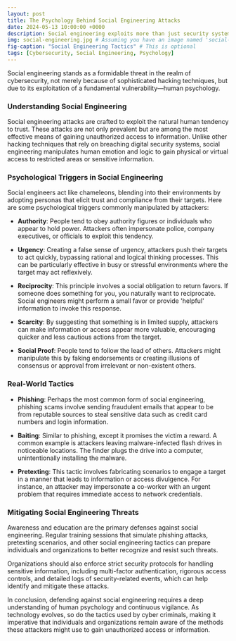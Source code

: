 ```yaml
---
layout: post
title: The Psychology Behind Social Engineering Attacks
date: 2024-05-13 10:00:00 +0000
description: Social engineering exploits more than just security systems – it manipulates human psychology. Explore how social engineers use psychological tactics to breach even the most secure environments.
img: social-engineering.jpg # Assuming you have an image named 'social-engineering.jpg' in your assets/img directory
fig-caption: "Social Engineering Tactics" # This is optional
tags: [Cybersecurity, Social Engineering, Psychology]
---
```

Social engineering stands as a formidable threat in the realm of cybersecurity, not merely because of sophisticated hacking techniques, but due to its exploitation of a fundamental vulnerability—human psychology. 

### Understanding Social Engineering

Social engineering attacks are crafted to exploit the natural human tendency to trust. These attacks are not only prevalent but are among the most effective means of gaining unauthorized access to information. Unlike other hacking techniques that rely on breaching digital security systems, social engineering manipulates human emotion and logic to gain physical or virtual access to restricted areas or sensitive information.

### Psychological Triggers in Social Engineering

Social engineers act like chameleons, blending into their environments by adopting personas that elicit trust and compliance from their targets. Here are some psychological triggers commonly manipulated by attackers:

- **Authority**: People tend to obey authority figures or individuals who appear to hold power. Attackers often impersonate police, company executives, or officials to exploit this tendency.
  
- **Urgency**: Creating a false sense of urgency, attackers push their targets to act quickly, bypassing rational and logical thinking processes. This can be particularly effective in busy or stressful environments where the target may act reflexively.

- **Reciprocity**: This principle involves a social obligation to return favors. If someone does something for you, you naturally want to reciprocate. Social engineers might perform a small favor or provide 'helpful' information to invoke this response.

- **Scarcity**: By suggesting that something is in limited supply, attackers can make information or access appear more valuable, encouraging quicker and less cautious actions from the target.

- **Social Proof**: People tend to follow the lead of others. Attackers might manipulate this by faking endorsements or creating illusions of consensus or approval from irrelevant or non-existent others.

### Real-World Tactics

- **Phishing**: Perhaps the most common form of social engineering, phishing scams involve sending fraudulent emails that appear to be from reputable sources to steal sensitive data such as credit card numbers and login information.
  
- **Baiting**: Similar to phishing, except it promises the victim a reward. A common example is attackers leaving malware-infected flash drives in noticeable locations. The finder plugs the drive into a computer, unintentionally installing the malware.

- **Pretexting**: This tactic involves fabricating scenarios to engage a target in a manner that leads to information or access divulgence. For instance, an attacker may impersonate a co-worker with an urgent problem that requires immediate access to network credentials.

### Mitigating Social Engineering Threats

Awareness and education are the primary defenses against social engineering. Regular training sessions that simulate phishing attacks, pretexting scenarios, and other social engineering tactics can prepare individuals and organizations to better recognize and resist such threats.

Organizations should also enforce strict security protocols for handling sensitive information, including multi-factor authentication, rigorous access controls, and detailed logs of security-related events, which can help identify and mitigate these attacks.

<!-- ![Psychology of Social Engineering]({{site.baseurl}}/assets/img/social-engineering.jpg) -->

In conclusion, defending against social engineering requires a deep understanding of human psychology and continuous vigilance. As technology evolves, so do the tactics used by cyber criminals, making it imperative that individuals and organizations remain aware of the methods these attackers might use to gain unauthorized access or information.
